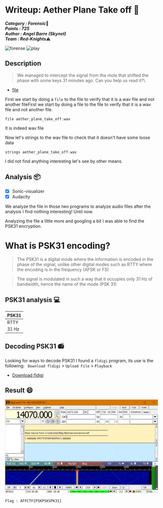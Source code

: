 # Writeup: Aether Plane Take off :triangular_flag_on_post:

***Category : Forensic***:minidisc:\
***Points : 725***\
***Author : Angel Barre (Skynet)*** \
***Team : Red-Knights***:warning:

![forense](https://img.shields.io/badge/analitycs-forensic-green) ![play](https://img.shields.io/badge/Play-CTF-red)

## Description
> We managed to intercept the signal from the mole that shifted the phase with some keys 31 minutes ago. Can you help us read it?\
- [file](https://github.com/Red-Knights-CTF/writeups/blob/master/2020/affinity_ctf_lite/Aether%20plane%20take%20off/aether_plane_take_off.wav)

First we start by doing a `file` to the file to verify that it is a wav file and not another fileFirst we start by doing a file to the file to verify that it is a wav file and not another file.
```
file aether_plane_take_off.wav
```
It is indeed wav file

Now let's strings to the wav file to check that it doesn't have some loose data
```
strings aether_plane_take_off.wav
```
I did not find anything interesting let's see by other means.
<!-- --------------- -->

## Analysis  📦

- [x] Sonic-visualizer
- [x] Audacity

We analyze the file in those two programs to analyze audio files after the analysis I find nothing interesting! Until now.

Analyzing the file a little more and googling a bit I was able to find the PSK31 encryption.

# What is PSK31 encoding?

>The PSK31 is a digital mode where the information is encoded in the phase of the signal, unlike other digital modes such as RTTY where the encoding is in the frequency (AFSK or FS)

>The signal is modulated in such a way that it occupies only 31 Hz of bandwidth, hence the name of the mode (PSK 31)



<!-- --------------- -->
## PSK31 analysis :computer:

| PSK31 | 
| :--------------- | 
| RTTY         |
| 31 Hz         |

## Decoding PSK31 :radio:

Looking for ways to decode PSK31 I found a `fldigi` program, its use is the following: ` Download fldigi` >  `Upload File` > `Playback`

- [Download fldigi](http://www.w1hkj.com/files/fldigi)

## Result :smile:

![fldigi](figidi-result.png)


```
Flag : AFFCTF{PSKPSKSPK31}
```
